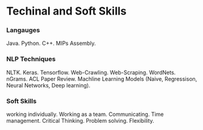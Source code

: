 # Techinal and Soft Skills


### Langauges
Java. 
Python. 
C++. 
MIPs Assembly. 

### NLP Techniques
NLTK. 
Keras. 
Tensorflow. 
Web-Crawling. 
Web-Scraping. 
WordNets. 
nGrams. 
ACL Paper Review. 
Machline Learning Models (Naive, Regressison, Neural Networks, Deep learning). 

### Soft Skills
working individually. 
Working as a team. 
Communicating. 
Time management. 
Critical Thinking. 
Problem solving. 
Flexibility. 
